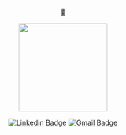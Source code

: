 


<div align=center>
👋

  
<a href="https://github.com/Donghyeon0908"><img align="center" style="height:180px" src="https://github-readme-stats.vercel.app/api/top-langs/?username=Donghyeon0908&layout=compact&theme=nord&hide_border=true" /></a> 

[![Linkedin Badge](https://img.shields.io/badge/-LinkedIn-blue?style=flat-square&logo=Linkedin&logoColor=white&link=https://www.linkedin.com/in/donghyeon-lee-971353263/)](https://www.linkedin.com/in/donghyeon-lee-971353263)
[![Gmail Badge](https://img.shields.io/badge/Gmail-d14836?style=flat-square&logo=Gmail&logoColor=white&link=mailto:donghyeonlee0908@gmail.com)](mailto:donghyeonlee0908@gmail.com)
</div>


<!--
**Donghyeon0908/Donghyeon0908** is a ✨ _special_ ✨ repository because its `README.md` (this file) appears on your GitHub profile.

Here are some ideas to get you started:

- 🔭 I’m currently working on ...
- 🌱 I’m currently learning ...
- 👯 I’m looking to collaborate on ...
- 🤔 I’m looking for help with ...
- 💬 Ask me about ...
- 📫 How to reach me: ...
- 😄 Pronouns: ...
- ⚡ Fun fact: ...
-->
